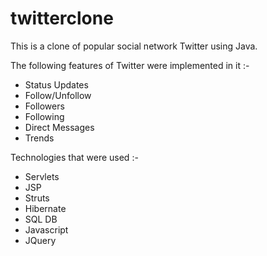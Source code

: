 # twitterclone
This is a clone of popular social network Twitter using Java.

The following features of Twitter were implemented in it :- 
* Status Updates
* Follow/Unfollow
* Followers
* Following
* Direct Messages
* Trends

Technologies that were used :-
* Servlets
* JSP
* Struts 
* Hibernate
* SQL DB
* Javascript
* JQuery

